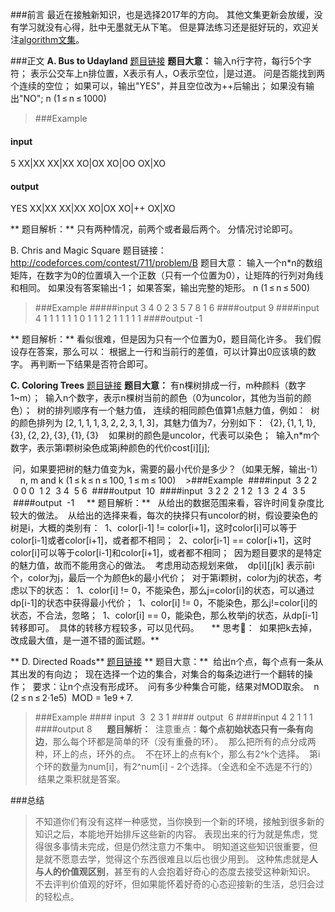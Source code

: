 ###前言
最近在接触新知识，也是选择2017年的方向。
其他文集更新会放缓，没有学习就没有心得，肚中无墨就无从下笔。
但是算法练习还是挺好玩的，欢迎关注[algorithm文集](http://www.jianshu.com/nb/5402645)。


###正文
**A. Bus to Udayland**
[题目链接](http://codeforces.com/contest/711/problem/A)
**题目大意：**
 输入n行字符，每行5个字符；
表示公交车上n排位置，X表示有人，O表示空位，|是过道。
问是否能找到两个连续的空位；
如果可以，输出"YES"，并且空位改为++后输出；
如果没有输出"NO";
  n (1 ≤ n ≤ 1000)
 >###Example
#### input
 5
 XX|XX
 XX|XX
 XO|OX
 XO|OO
 OX|XO
#### output
 YES
 XX|XX
 XX|XX
 XO|OX
 XO|++
 OX|XO
  
** 题目解析：**
 只有两种情况，前两个或者最后两个。
分情况讨论即可。

B. Chris and Magic Square
题目链接：http://codeforces.com/contest/711/problem/B
 题目大意：
 输入一个n*n的数组矩阵，在数字为0的位置填入一个正数（只有一个位置为0），让矩阵的行列对角线和相同。
 如果没有答案输出-1；
 如果答案，输出完整的矩形。
 n (1 ≤ n ≤ 500)
 
 >###Example
 #####input
 3
 4 0 2
 3 5 7
 8 1 6
####output
 9
 ####input
 4
 1 1 1 1
 1 1 0 1
 1 1 2 1
 1 1 1 1
 ####output
 -1
 
 
** 题目解析：**
 看似很难，但是因为只有一个位置为0，题目简化许多。
 我们假设存在答案，那么可以：
 根据上一行和当前行的差值，可以计算出0应该填的数字。
 再判断一下结果是否符合即可。


**C. Coloring Trees**
[题目链接](http://codeforces.com/contest/711/problem/C)
**题目大意：**
有n棵树排成一行，m种颜料（数字1~m）；
 输入n个数字，表示n棵树当前的颜色（0为uncolor，其他为当前的颜色）；
 树的排列顺序有一个魅力值， 连续的相同颜色值算1点魅力值，例如：
 树的颜色排列为 [2, 1, 1, 1, 3, 2, 2, 3, 1, 3]，其魅力值为7，分别如下：
 {2}, {1, 1, 1}, {3}, {2, 2}, {3}, {1}, {3}
 
 如果树的颜色是uncolor，代表可以染色；
 输入n*m个数字，表示第i颗树染色成第j种颜色的代价cost[i][j];
 

 问，如果要把树的魅力值变为k，需要的最小代价是多少？（如果无解，输出-1）
  
 n, m and k (1 ≤ k ≤ n ≤ 100, 1 ≤ m ≤ 100)
 
 >###Example
 ####input
 3 2 2
 0 0 0
 1 2
 3 4
 5 6
 ####output
 10
 ####input
 3 2 2
 2 1 2
 1 3
 2 4
 3 5
 ####output
 -1
 
 
** 题目解析：** 
 从给出的数据范围来看，容许时间复杂度比较大的做法。
 从给出的选择来看，每次的抉择只有uncolor的树，假设要染色的树是i，大概的类别有：
 1、color[i-1] != color[i+1]，这时color[i]可以等于color[i-1]或者color[i+1]，或者都不相同；
 2、color[i-1] == color[i+1]，这时color[i]可以等于color[i-1]和color[i+1]，或者都不相同；
 因为题目要求的是特定的魅力值，故而不能用贪心的做法。
 考虑用动态规划来做，
 dp[i][j[k] 表示前i个，color为j，最后一个为颜色k的最小代价；
 对于第i颗树，color为j的状态，考虑以下的状态：
 1、color[i] != 0，不能染色，那么j=color[i]的状态，可以通过dp[i-1]的状态中获得最小代价；
 1、color[i] != 0，不能染色，那么j!=color[i]的状态，不合法，忽略；
 1、color[i] == 0，能染色，那么枚举j的状态，从dp[i-1]转移即可。
 具体的转移方程较多，可以见代码。
 
 
** 思考🤔：
 如果把k去掉，改成最大值，是一道不错的面试题。**


** D. Directed Roads**
[题目链接](http://codeforces.com/contest/711/problem/D)
** 题目大意：**
 给出n个点，每个点有一条从其出发的有向边；
 现在选择一个边的集合，对集合的每条边进行一个翻转的操作；
 要求：让n个点没有形成环。
 问有多少种集合可能，结果对MOD取余。
 n (2 ≤ n ≤ 2·1e5)
 MOD = 1e9 + 7.
 
>###Example
#### input
 3
 2 3 1
#### output
 6
####input
4
2 1 1 1
####output
8
 
 
 **题目解析：**
 注意重点：**每个点初始状态只有一条有向边**，那么每个环都是简单的环（没有重叠的环）。
 那么把所有的点分成两种，环上的点，环外的点。
 不在环上的点有k个，那么有2^k个选择。
 第i个环的数量为num[i]，有2^num[i] - 2个选择。（全选和全不选是不行的）
 结果之乘积就是答案。

###总结
>不知道你们有没有这样一种感觉，当你换到一个新的环境，接触到很多新的知识之后，本能地开始排斥这些新的内容。
表现出来的行为就是焦虑，觉得很多事情未完成，但是仍然注意力不集中。
明知道这些知识很重要，但是就不愿意去学，觉得这个东西很难且以后也很少用到。
这种焦虑就是**人与人的价值观区别**，甚至有的人会抱着好奇心的态度去接受这种新知识。
不去评判价值观的好坏，但如果能怀着好奇的心态迎接新的生活，总归会过的轻松点。